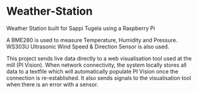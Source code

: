 # Weather-Station
Weather Station built for Sappi Tugela using a Raspberry Pi

A BME280 is used to measure Temperature, Humidity and Pressure.
WS303U Ultrasonic Wind Speed & Direction Sensor is also used.

This project sends live data directly to a web visualisation tool used at the mill (PI Vision).
When network connectivity, the system locally stores all data to a textfile which will automatically populate PI Vision once the connection is re-established. 
It also sends signals to the visualisation tool when there is an error with a sensor.
